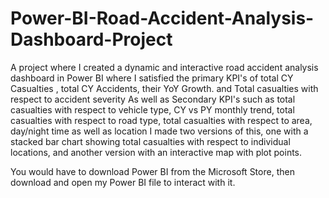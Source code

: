 # Power-BI-Road-Accident-Analysis-Dashboard-Project
A project where I created a dynamic and interactive road accident analysis dashboard in Power BI where I satisfied the primary KPI's of total CY Casualties , total CY Accidents, their YoY Growth. and Total casualties with respect to accident severity
As well as Secondary KPI's such as total casualties with respect to vehicle type, CY vs PY monthly trend, total casualties with respect to road type, total casualties with respect to area, day/night time as well as location
I made two versions of this, one with a stacked bar chart showing total casualties with respect to individual locations, and another version with an interactive map with plot points.

You would have to download Power BI from the Microsoft Store, then download and open my Power BI file to interact with it.
